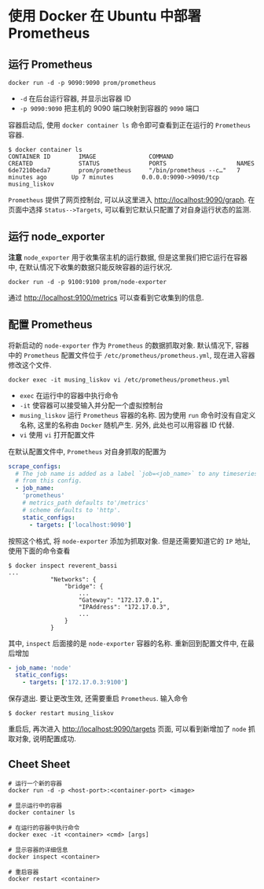 # 使用 Docker 在 Ubuntu 中部署 Prometheus

## 运行 Prometheus
```
docker run -d -p 9090:9090 prom/prometheus
```
- `-d` 在后台运行容器, 并显示出容器 ID
- `-p 9090:9090` 把主机的 9090 端口映射到容器的 `9090` 端口

容器启动后, 使用 `docker container ls` 命令即可查看到正在运行的 `Prometheus` 容器.
```
$ docker container ls
CONTAINER ID        IMAGE               COMMAND                  CREATED             STATUS              PORTS                    NAMES
6de7210beda7        prom/prometheus     "/bin/prometheus --c…"   7 minutes ago       Up 7 minutes        0.0.0.0:9090->9090/tcp   musing_liskov
```

`Prometheus` 提供了网页控制台, 可以从这里进入 [http://localhost:9090/graph](http://localhost:9090/graph). 在页面中选择 `Status-->Targets`, 可以看到它默认只配置了对自身运行状态的监测.

## 运行 node_exporter
**注意** `node_exporter` 用于收集宿主机的运行数据, 但是这里我们把它运行在容器中, 在默认情况下收集的数据只能反映容器的运行状况.

```
docker run -d -p 9100:9100 prom/node-exporter
```
通过 [http://localhost:9100/metrics](http://localhost:9100/metrics) 可以查看到它收集到的信息.

## 配置 Prometheus
将新启动的 `node-exporter` 作为 `Prometheus` 的数据抓取对象. 默认情况下, 容器中的 `Prometheus` 配置文件位于 `/etc/prometheus/prometheus.yml`, 现在进入容器修改这个文件.

```
docker exec -it musing_liskov vi /etc/prometheus/prometheus.yml
```
- `exec` 在运行中的容器中执行命令
- `-it` 使容器可以接受输入并分配一个虚拟控制台
- `musing_liskov` 运行 `Prometheus` 容器的名称. 因为使用 `run` 命令时没有自定义名称, 这里的名称由 `Docker` 随机产生. 另外, 此处也可以用容器 ID 代替.
- `vi` 使用 `vi` 打开配置文件

在默认配置文件中, `Prometheus` 对自身抓取的配置为
```yml
scrape_configs:                                                
  # The job name is added as a label `job=<job_name>` to any timeseries scraped
  # from this config.
  - job_name:
    'prometheus'                                                                
    # metrics_path defaults to'/metrics'                               
    # scheme defaults to 'http'.             
    static_configs:                                                           
      - targets: ['localhost:9090']  
```

按照这个格式, 将 `node-exporter` 添加为抓取对象. 但是还需要知道它的 `IP` 地址, 使用下面的命令查看
```
$ docker inspect reverent_bassi
...
            "Networks": {
                "bridge": {
                    ...
                    "Gateway": "172.17.0.1",
                    "IPAddress": "172.17.0.3",
                    ...
                }
            }
```
其中, `inspect` 后面接的是 `node-exporter` 容器的名称. 重新回到配置文件中, 在最后增加
```yml
- job_name: 'node'                     
  static_configs:                      
    - targets: ['172.17.0.3:9100']
```
保存退出. 要让更改生效, 还需要重启 `Prometheus`. 输入命令
```
$ docker restart musing_liskov
```
重启后, 再次进入 [http://localhost:9090/targets](http://localhost:9090/targets) 页面, 可以看到新增加了 `node` 抓取对象, 说明配置成功.

## Cheet Sheet
```shell
# 运行一个新的容器
docker run -d -p <host-port>:<container-port> <image>

# 显示运行中的容器
docker container ls

# 在运行的容器中执行命令
docker exec -it <container> <cmd> [args]

# 显示容器的详细信息
docker inspect <container>

# 重启容器
docker restart <container>
```
